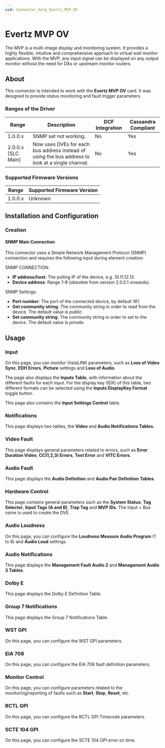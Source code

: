 ```yaml
---
uid: Connector_help_Evertz_MVP_OV
---
```


# Evertz MVP OV

The MVP is a multi-image display and monitoring system. It provides a highly flexible, intuitive and comprehensive approach to virtual wall monitor applications. With the MVP, any input signal can be displayed on any output monitor without the need for DAs or upstream monitor routers.

## About

This connector is intended to work with the **Evertz MVP OV** card. It was designed to provide status monitoring and fault trigger parameters.

### Ranges of the Driver

| **Range**     | **Description**                                                                                  | **DCF Integration** | **Cassandra Compliant** |
|----------------------|--------------------------------------------------------------------------------------------------|---------------------|-------------------------|
| 1.0.0.x              | SNMP set not working.                                                                            | No                  | Yes                     |
| 2.0.0.x \[SLC Main\] | Now uses DVEs for each bus address instead of using the bus address to look at a single channel. | No                  | Yes                     |

### Supported Firmware Versions

| Range | Supported Firmware Version |
|------------------|-----------------------------|
| 1.0.0.x          | Unknown                     |

## Installation and Configuration

### Creation

#### SNMP Main Connection

This connector uses a Simple Network Management Protocol (SNMP) connection and requires the following input during element creation:

SNMP CONNECTION:

- **IP address/host**: The polling IP of the device, e.g. *10.11.12.13.*
- **Device address**: Range *1-8* (obsolete from version 2.0.0.1 onwards).

SNMP Settings:

- **Port number**: The port of the connected device, by default *161.*
- **Get community string**: The community string in order to read from the device. The default value is *public*.
- **Set community string**: The community string in order to set to the device. The default value is *private.*

## Usage

### Input

On this page, you can monitor VistaLINK parameters, such as **Loss of Video Sync**, **EDH Errors**, **Picture** settings and **Loss of Audio**.

The page also displays the **Inputs Table**, with information about the different faults for each input. For the display key (IDX) of this table, two different formats can be selected using the **Inputs DisplayKey Format** toggle button.

This page also contains the **Input Settings Control** table.

### Notifications

This page displays two tables, the **Video** and **Audio Notifications Tables.**

### Video Fault

This page displays general parameters related to errors, such as **Error Duration Video**, **CC(1,2,3) Errors**, **Text Error** and **VITC Errors**.

### Audio Fault

This page displays the **Audio Definition** and **Audio Pair Definition Tables**.

### Hardware Control

This page contains general parameters such as the **System Status**, **Tag Selector**, **Input Tags (A and B)**, **Trap Tag** and **MVP IDs**. The Input + Bus name is used to create the DVE.

### Audio Loudness

On this page, you can configure the **Loudness Measure Audio Program** (1 to 8) and **Audio Loud** settings.

### Audio Notifications

This page displays the **Management Fault Audio 2** and **Management Audio 3 Tables**.

### Dolby E

This page displays the Dolby E Definition Table.

### Group 7 Notifications

This page displays the Group 7 Notifications Table.

### WST GPI

On this page, you can configure the WST GPI parameters.

### EIA 708

On this page, you can configure the EIA 708 fault definition parameters.

### Monitor Control

On this page, you can configure parameters related to the monitoring/reporting of faults such as **Start**, **Stop**, **Reset**, etc.

### RCTL GPI

On this page, you can configure the RCTL GPI Timecode parameters.

### SCTE 104 GPI

On this page, you can configure the SCTE 104 GPI error on time.
